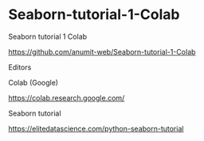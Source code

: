 # Seaborn-tutorial-1-Colab
Seaborn tutorial 1 Colab

https://github.com/anumit-web/Seaborn-tutorial-1-Colab

Editors 

Colab (Google)

https://colab.research.google.com/


Seaborn tutorial

https://elitedatascience.com/python-seaborn-tutorial
